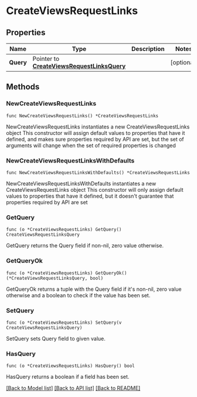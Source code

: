 # CreateViewsRequestLinks

## Properties

Name | Type | Description | Notes
------------ | ------------- | ------------- | -------------
**Query** | Pointer to [**CreateViewsRequestLinksQuery**](CreateViewsRequestLinksQuery.md) |  | [optional] 

## Methods

### NewCreateViewsRequestLinks

`func NewCreateViewsRequestLinks() *CreateViewsRequestLinks`

NewCreateViewsRequestLinks instantiates a new CreateViewsRequestLinks object
This constructor will assign default values to properties that have it defined,
and makes sure properties required by API are set, but the set of arguments
will change when the set of required properties is changed

### NewCreateViewsRequestLinksWithDefaults

`func NewCreateViewsRequestLinksWithDefaults() *CreateViewsRequestLinks`

NewCreateViewsRequestLinksWithDefaults instantiates a new CreateViewsRequestLinks object
This constructor will only assign default values to properties that have it defined,
but it doesn't guarantee that properties required by API are set

### GetQuery

`func (o *CreateViewsRequestLinks) GetQuery() CreateViewsRequestLinksQuery`

GetQuery returns the Query field if non-nil, zero value otherwise.

### GetQueryOk

`func (o *CreateViewsRequestLinks) GetQueryOk() (*CreateViewsRequestLinksQuery, bool)`

GetQueryOk returns a tuple with the Query field if it's non-nil, zero value otherwise
and a boolean to check if the value has been set.

### SetQuery

`func (o *CreateViewsRequestLinks) SetQuery(v CreateViewsRequestLinksQuery)`

SetQuery sets Query field to given value.

### HasQuery

`func (o *CreateViewsRequestLinks) HasQuery() bool`

HasQuery returns a boolean if a field has been set.


[[Back to Model list]](../README.md#documentation-for-models) [[Back to API list]](../README.md#documentation-for-api-endpoints) [[Back to README]](../README.md)



